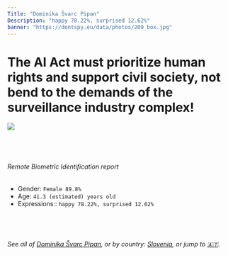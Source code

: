 ```yaml
---
Title: "Dominika Švarc Pipan"
Description: "happy 78.22%, surprised 12.62%"
banner: "https://dontspy.eu/data/photos/209_box.jpg"
---
```


# The AI Act must prioritize human rights and support civil society, not bend to the demands of the surveillance industry complex!

<link rel="stylesheet" type="text/css" href="/css/blog.css" />

<div class="is-fake" hidden>

_This image is **clearly fake**_, yet we [continue to collect them because the AI Act negotiations](/blog/why-deepfake/) are heading in a direction that will only make people's lives more complicated. For a more in-depth explanation, read: [Double threat: why losing the battle against Face Biometrics would fuel the proliferation of deepfakes](/blog/the-dual-threat-how-losing-the-biometric-battle-fuels-deepfake-proliferation/).


</div>

<!-- <img src="https://dontspy.eu/data/photos/54_box.jpg" /> -->
<img src="https://dontspy.eu/data/photos/209_box.jpg" />

## <br>

###### Remote Biometric Identification report

* <span class="label">Gender:</span> `Female 89.8%`
* <span class="label">Age:</span> `41.3 (estimated) years old`
* <span class="label">Expressions::</span> `happy 78.22%, surprised 12.62%`

## <br>

###### See all of [Dominika Švarc Pipan](/policymaker#Dominika%20%C5%A0varc%20Pipan), or by country: [Slovenia](/country#Slovenia), or jump to [🇦🇹](/x/99).

## <br>
